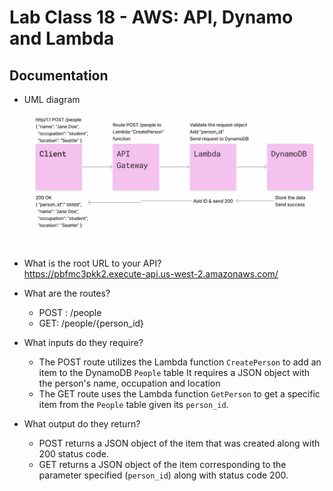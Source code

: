 # Lab Class 18 - AWS: API, Dynamo and Lambda

## Documentation

- UML diagram
![UML](UML.png)

- What is the root URL to your API?  
<https://pbfmc3pkk2.execute-api.us-west-2.amazonaws.com/>
- What are the routes?  
  - POST : /people  
  - GET: /people/{person_id}
- What inputs do they require?
    - The POST route utilizes the Lambda function  `CreatePerson` to add an item to the DynamoDB `People` table
    It requires a JSON object with the person's name, occupation and location
    - The GET route uses the Lambda function `GetPerson` to get a specific item from the `People` table given its `person_id`.
- What output do they return?
    - POST returns a JSON object of the item that was created along with 200 status code.
    - GET returns a JSON object of the item corresponding to the parameter specified (`person_id`) along with status code 200.
